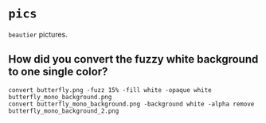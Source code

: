 # `pics`

`beautier` pictures.

## How did you convert the fuzzy white background to one single color?

```
convert butterfly.png -fuzz 15% -fill white -opaque white butterfly_mono_background.png
convert butterfly_mono_background.png -background white -alpha remove butterfly_mono_background_2.png
```
